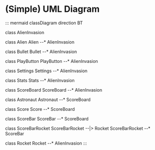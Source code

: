 # (Simple) UML Diagram
::: mermaid
classDiagram
direction BT

class AlienInvasion

class Alien
Alien --* AlienInvasion

class Bullet
Bullet --* AlienInvasion

class PlayButton
PlayButton --* AlienInvasion

class Settings
Settings --* AlienInvasion

class Stats
Stats --* AlienInvasion

class ScoreBoard
ScoreBoard --* AlienInvasion

class Astronaut
Astronaut --* ScoreBoard

class Score
Score --* ScoreBoard

class ScoreBar
ScoreBar --* ScoreBoard

class ScoreBarRocket
ScoreBarRocket --|> Rocket
ScoreBarRocket --*  ScoreBar

class Rocket
Rocket --* AlienInvasion
:::